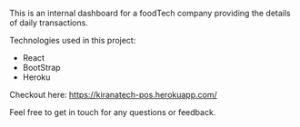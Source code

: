 This is an internal dashboard for a foodTech company providing the details of daily transactions.

Technologies used in this project:

- React
- BootStrap
- Heroku

Checkout here: https://kiranatech-pos.herokuapp.com/

Feel free to get in touch for any questions or feedback.